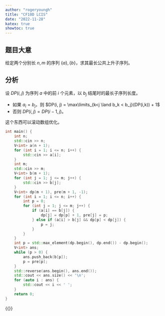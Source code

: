 ```yaml
---
author: "rogeryoungh"
title: "CF10D LCIS"
date: "2022-11-28"
katex: true
showtoc: true
---
```


## 题目大意

给定两个分别长 $n,m$ 的序列 $\{a\},\{b\}$，求其最长公共上升子序列。

## 分析

设 $DP(i, j)$ 为序列 $a$ 中的前 $i$ 个元素，以 $b_j$ 结尾时的最长子序列长度。

- 如果 $a_i = b_j$，则 $DP(i, j) = \max\limits_{k<j \land b_k < b_j}(DP(i,k)) + 1$
- 否则 $DP(i, j) = DP(i - 1, j)$。

这个东西可以滚动数组优化。

```cpp
int main() {
	int n;
	std::cin >> n;
	V<int> a(n + 1);
	for (int i = 1; i <= n; i++) {
		std::cin >> a[i];
	}
	int m;
	std::cin >> m;
	V<int> b(m + 1);
	for (int j = 1; j <= m; j++) {
		std::cin >> b[j];
	}
	V<int> dp(m + 1), pre(m + 1, -1);
	for (int i = 1; i <= n; i++) {
		int p = 0;
		for (int j = 1; j <= m; j++) {
			if (a[i] == b[j]) {
				dp[j] = dp[p] + 1, pre[j] = p;
			} else if (a[i] > b[j] && dp[p] < dp[j]) {
				p = j;
			}
		}
	}
	int p = std::max_element(dp.begin(), dp.end()) - dp.begin();
	V<int> ans;
	while (p > 0) {
		ans.push_back(b[p]);
		p = pre[p];
	}
	std::reverse(ans.begin(), ans.end());
	std::cout << ans.size() << '\n';
	for (auto i : ans) {
		std::cout << i << ' ';
	}
	return 0;
}
```

{{<full-code url="Codeforces/other/10D.cpp">}}
